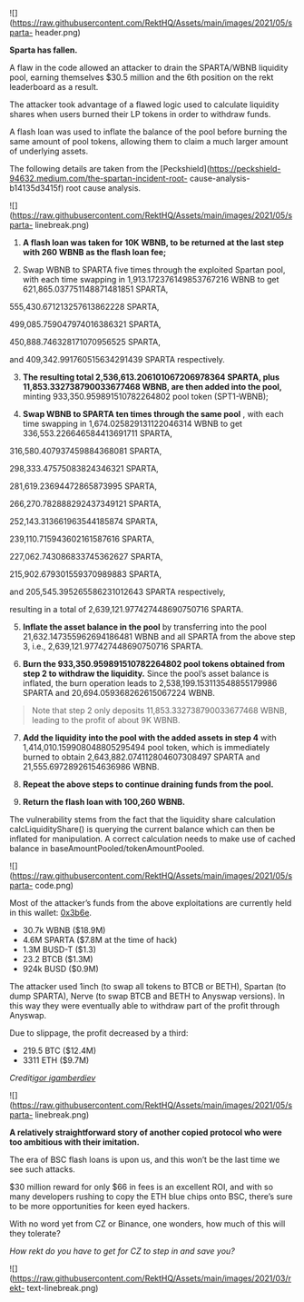 ![](https://raw.githubusercontent.com/RektHQ/Assets/main/images/2021/05/sparta-
header.png)

**Sparta has fallen.**

A flaw in the code allowed an attacker to drain the SPARTA/WBNB liquidity
pool, earning themselves $30.5 million and the 6th position on the rekt
leaderboard as a result.

The attacker took advantage of a flawed logic used to calculate liquidity
shares when users burned their LP tokens in order to withdraw funds.

A flash loan was used to inflate the balance of the pool before burning the
same amount of pool tokens, allowing them to claim a much larger amount of
underlying assets.

The following details are taken from the
[Peckshield](https://peckshield-94632.medium.com/the-spartan-incident-root-
cause-analysis-b14135d3415f) root cause analysis.

![](https://raw.githubusercontent.com/RektHQ/Assets/main/images/2021/05/sparta-
linebreak.png)

  1.  **A flash loan was taken for 10K WBNB, to be returned at the last step with 260 WBNB as the flash loan fee;**

  2. Swap WBNB to SPARTA five times through the exploited Spartan pool, with each time swapping in 1,913.172376149853767216 WBNB to get 621,865.037751148871481851 SPARTA,

555,430.671213257613862228 SPARTA,

499,085.759047974016386321 SPARTA,

450,888.746328171070956525 SPARTA,

and 409,342.991760515634291439 SPARTA respectively.

  3.  **The resulting total 2,536,613.206101067206978364 SPARTA, plus 11,853.332738790033677468 WBNB, are then added into the pool,** minting 933,350.959891510782264802 pool token (SPT1-WBNB);

  4.  **Swap WBNB to SPARTA ten times through the same pool** , with each time swapping in 1,674.025829131122046314 WBNB to get 336,553.226646584413691711 SPARTA,

316,580.407937459884368081 SPARTA,

298,333.47575083824346321 SPARTA,

281,619.23694472865873995 SPARTA,

266,270.782888292437349121 SPARTA,

252,143.313661963544185874 SPARTA,

239,110.715943602161587616 SPARTA,

227,062.743086833745362627 SPARTA,

215,902.679301559370989883 SPARTA,

and 205,545.395265586231012643 SPARTA respectively,

resulting in a total of 2,639,121.977427448690750716 SPARTA.

  5.  **Inflate the asset balance in the pool** by transferring into the pool 21,632.147355962694186481 WBNB and all SPARTA from the above step 3, i.e., 2,639,121.977427448690750716 SPARTA.

  6.  **Burn the 933,350.959891510782264802 pool tokens obtained from step 2 to withdraw the liquidity.** Since the pool’s asset balance is inflated, the burn operation leads to 2,538,199.153113548855179986 SPARTA and 20,694.059368262615067224 WBNB.

> Note that step 2 only deposits 11,853.332738790033677468 WBNB, leading to
> the profit of about 9K WBNB.

  7.  **Add the liquidity into the pool with the added assets in step 4** with 1,414,010.159908048805295494 pool token, which is immediately burned to obtain 2,643,882.074112804607308497 SPARTA and 21,555.69728926154636986 WBNB.

  8.  **Repeat the above steps to continue draining funds from the pool.**

  9.  **Return the flash loan with 100,260 WBNB.**

The vulnerability stems from the fact that the liquidity share calculation
calcLiquidityShare() is querying the current balance which can then be
inflated for manipulation. A correct calculation needs to make use of cached
balance in baseAmountPooled/tokenAmountPooled.

![](https://raw.githubusercontent.com/RektHQ/Assets/main/images/2021/05/sparta-
code.png)

Most of the attacker’s funds from the above exploitations are currently held
in this wallet:
[0x3b6e](https://bscscan.io/address/0x3b6e77722e2bbe97c1cfa337b42c0939aeb83671).

  * 30.7k WBNB ($18.9M)
  * 4.6M SPARTA ($7.8M at the time of hack)
  * 1.3M BUSD-T ($1.3)
  * 23.2 BTCB ($1.3M)
  * 924k BUSD ($0.9M)

The attacker used 1inch (to swap all tokens to BTCB or BETH), Spartan (to dump
SPARTA), Nerve (to swap BTCB and BETH to Anyswap versions). In this way they
were eventually able to withdraw part of the profit through Anyswap.

Due to slippage, the profit decreased by a third:

  * 219.5 BTC ($12.4M)
  * 3311 ETH ($9.7M)

 _Credit[igor
igamberdiev](https://twitter.com/FrankResearcher/status/1388848787632754690?s=20)_

![](https://raw.githubusercontent.com/RektHQ/Assets/main/images/2021/05/sparta-
linebreak.png)

 **A relatively straightforward story of another copied protocol who were too
ambitious with their imitation.**

The era of BSC flash loans is upon us, and this won’t be the last time we see
such attacks.

$30 million reward for only $66 in fees is an excellent ROI, and with so many
developers rushing to copy the ETH blue chips onto BSC, there’s sure to be
more opportunities for keen eyed hackers.

With no word yet from CZ or Binance, one wonders, how much of this will they
tolerate?

 _How rekt do you have to get for CZ to step in and save you?_

![](https://raw.githubusercontent.com/RektHQ/Assets/main/images/2021/03/rekt-
text-linebreak.png)


